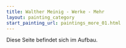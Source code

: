 ```yaml
---
title: Walther Meinig - Werke - Mehr
layout: painting_category
start_painting_url: paintings_more_01.html
---
```


Diese Seite befindet sich im Aufbau.